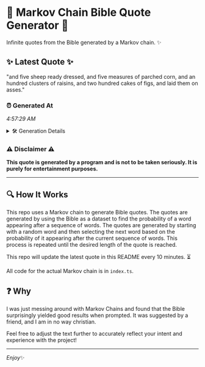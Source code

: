 # 📖 Markov Chain Bible Quote Generator 📖

Infinite quotes from the Bible generated by a Markov chain. ✨

## ✨ Latest Quote ✨
"and five sheep ready dressed, and five measures of parched corn, and an hundred clusters of raisins, and two hundred cakes of figs, and laid them on asses."

### ⏰ Generated At
*4:57:29 AM*

<details>
    <summary>🛠️ Generation Details</summary>
    <p>
        <strong>🌱 Seed:</strong> and<br>
        <strong>🔄 Iterations:</strong> 27<br>
        <strong>📜 Context History:</strong><br>[ and ]: five<br>[ and, five ]: sheep<br>[ and, five, sheep ]: ready<br>[ and, five, sheep, ready ]: dressed,<br>[ and, five, sheep, ready, dressed, ]: and<br>[ and, five, sheep, ready, dressed,, and ]: five<br>[ five, sheep, ready, dressed,, and, five ]: measures<br>[ sheep, ready, dressed,, and, five, measures ]: of<br>[ ready, dressed,, and, five, measures, of ]: parched<br>[ dressed,, and, five, measures, of, parched ]: corn,<br>[ and, five, measures, of, parched, corn, ]: and<br>[ five, measures, of, parched, corn,, and ]: an<br>[ measures, of, parched, corn,, and, an ]: hundred<br>[ of, parched, corn,, and, an, hundred ]: clusters<br>[ parched, corn,, and, an, hundred, clusters ]: of<br>[ corn,, and, an, hundred, clusters, of ]: raisins,<br>[ and, an, hundred, clusters, of, raisins, ]: and<br>[ an, hundred, clusters, of, raisins,, and ]: two<br>[ hundred, clusters, of, raisins,, and, two ]: hundred<br>[ clusters, of, raisins,, and, two, hundred ]: cakes<br>[ of, raisins,, and, two, hundred, cakes ]: of<br>[ raisins,, and, two, hundred, cakes, of ]: figs,<br>[ and, two, hundred, cakes, of, figs, ]: and<br>[ two, hundred, cakes, of, figs,, and ]: laid<br>[ hundred, cakes, of, figs,, and, laid ]: them<br>[ cakes, of, figs,, and, laid, them ]: on<br>[ of, figs,, and, laid, them, on ]: asses.<br>
    </p>
</details>

### ⚠️ Disclaimer ⚠️
**This quote is generated by a program and is not to be taken seriously. It is purely for entertainment purposes.**

---

## 🔍 How It Works

This repo uses a Markov chain to generate Bible quotes. The quotes are generated by using the Bible as a dataset to find the probability of a word appearing after a sequence of words. The quotes are generated by starting with a random word and then selecting the next word based on the probability of it appearing after the current sequence of words. This process is repeated until the desired length of the quote is reached.

This repo will update the latest quote in this README every 10 minutes. ⏳

All code for the actual Markov chain is in `index.ts`.

## ❓ Why

I was just messing around with Markov Chains and found that the Bible surprisingly yielded good results when prompted. 
It was suggested by a friend, and I am in no way christian.

Feel free to adjust the text further to accurately reflect your intent and experience with the project!

---

*Enjoy*✨
